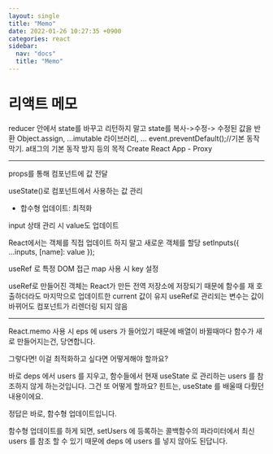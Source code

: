 ```yaml
---
layout: single
title: "Memo"
date: 2022-01-26 10:27:35 +0900
categories: react
sidebar:
  nav: "docs"
  title: "Memo"
---
```


# 리액트 메모

reducer 안에서 state를 바꾸고 리턴하지 말고
state를 복사->수정-> 수정된 값을 반환
Object.assign, ...imutable 라이브러리, ...
event.preventDefault();//기본 동작 막기. a태그의 기본 동작 방지 등의 목적
Create React App - Proxy

---

props를 통해 컴포넌트에 값 전달

useState()로 컴포넌트에서 사용하는 값 관리

- 합수형 업데이트: 최적화

input 상태 관리 시 value도 업데이트

React에서는 객체를 직접 업데이트 하지 말고 새로운 객체를 할당
setInputs({
...inputs,
[name]: value
});

useRef 로 특정 DOM 접근
map 사용 시 key 설정

useRef로 만들어진 객체는 React가 만든 전역 저장소에 저장되기 때문에 함수를 재 호출하더라도 마지막으로 업데이트한 current 값이 유지
useRef로 관리되는 변수는 값이 바뀌어도 컴포넌트가 리렌더링 되지 않음

---

React.memo 사용 시
eps 에 users 가 들어있기 때문에 배열이 바뀔때마다 함수가 새로 만들어지는건, 당연합니다.

그렇다면! 이걸 최적화하고 싶다면 어떻게해야 할까요?

바로 deps 에서 users 를 지우고, 함수들에서 현재 useState 로 관리하는 users 를 참조하지 않게 하는것입니다. 그건 또 어떻게 할까요? 힌트는, useState 를 배울때 다뤘던 내용이에요.

정답은 바로, 함수형 업데이트입니다.

함수형 업데이트를 하게 되면, setUsers 에 등록하는 콜백함수의 파라미터에서 최신 users 를 참조 할 수 있기 때문에 deps 에 users 를 넣지 않아도 된답니다.
